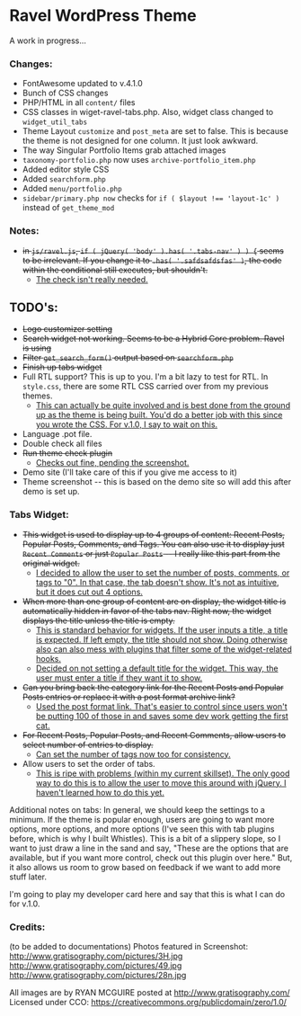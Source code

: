 # Ravel WordPress Theme

A work in progress...

### Changes:

* FontAwesome updated to v.4.1.0
* Bunch of CSS changes
* PHP/HTML in all `content/` files
* CSS classes in wiget-ravel-tabs.php. Also, widget class changed to `widget_util_tabs`
* Theme Layout `customize` and `post_meta` are set to false. This is because the theme is not designed for one column. It just look awkward.
* The way Singular Portfolio Items grab attached images
* `taxonomy-portfolio.php` now uses `archive-portfolio_item.php`
* Added editor style CSS
* Added `searchform.php`
* Added `menu/portfolio.php`
* `sidebar/primary.php now` checks for `if ( $layout !== 'layout-1c' )` instead of `get_theme_mod`

### Notes:
* <del>in `js/ravel.js`, `if ( jQuery( 'body' ).has( '.tabs-nav' ) ) {` seems to be irrelevant. If you change it to `.has( '.safdsafdsfas' )`, the code within the conditional still executes, but shouldn't.</del>
	* <ins>The check isn't really needed.</ins>

## TODO's:

* <del>Logo customizer setting</del>
* <del>Search widget not working. Seems to be a Hybrid Core problem. Ravel is using</del> 
* <del>Filter `get_search_form()` output based on `searchform.php`</del>
* <del>Finish up tabs widget</del>
* Full RTL support? This is up to you. I'm a bit lazy to test for RTL. In `style.css`, there are some RTL CSS carried over from my previous themes.
	* <ins>This can actually be quite involved and is best done from the ground up as the theme is being built. You'd do a better job with this since you wrote the CSS. For v.1.0, I say to wait on this.</ins>
* Language .pot file.
* Double check all files
* <del>Run theme check plugin</del>
	* <ins>Checks out fine, pending the screenshot.</ins>
* Demo site (I'll take care of this if you give me access to it)
* Theme screenshot -- this is based on the demo site so will add this after demo is set up.

### Tabs Widget:

* <del>This widget is used to display up to 4 groups of content: Recent Posts, Popular Posts, Comments, and Tags. You can also use it to display just `Recent Comments` or just `Popular Posts` -- I really like this part from the original widget.</del>
	* <ins>I decided to allow the user to set the number of posts, comments, or tags to "0".  In that case, the tab doesn't show.  It's not as intuitive, but it does cut out 4 options.</ins>
* <del>When more than one group of content are on display, the widget title is automatically hidden in favor of the tabs nav. Right now, the widget displays the title unless the title is empty.</del>
	* <ins>This is standard behavior for widgets.  If the user inputs a title, a title is expected.  If left empty, the title should not show.  Doing otherwise also can also mess with plugins that filter some of the widget-related hooks.</ins>
	* <ins>Decided on not setting a default title for the widget. This way, the user must enter a title if they want it to show.</ins>
* <del>Can you bring back the category link for the Recent Posts and Popular Posts entries or replace it with a post format archive link?</del>
	* <ins>Used the post format link. That's easier to control since users won't be putting 100 of those in and saves some dev work getting the first cat.</ins>
* <del>For Recent Posts, Popular Posts, and Recent Comments, allow users to select number of entries to display.</del>
	* <ins>Can set the number of tags now too for consistency.</ins>
* Allow users to set the order of tabs.
	* <ins>This is ripe with problems (within my current skillset).  The only good way to do this is to allow the user to move this around with jQuery.  I haven't learned how to do this yet.</ins>

Additional notes on tabs:  In general, we should keep the settings to a minimum.  If the theme is popular enough, users are going to want more options, more options, and more options (I've seen this with tab plugins before, which is why I built Whistles).  This is a bit of a slippery slope, so I want to just draw a line in the sand and say, "These are the options that are available, but if you want more control, check out this plugin over here."  But, it also allows us room to grow based on feedback if we want to add more stuff later.

I'm going to play my developer card here and say that this is what I can do for v.1.0.

### Credits:
(to be added to documentations)
Photos featured in Screenshot:
http://www.gratisography.com/pictures/3H.jpg
http://www.gratisography.com/pictures/49.jpg
http://www.gratisography.com/pictures/28n.jpg

All images are by RYAN MCGUIRE posted at http://www.gratisography.com/
Licensed under CCO: https://creativecommons.org/publicdomain/zero/1.0/